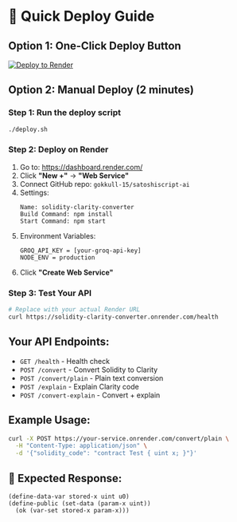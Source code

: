 # 🚀 Quick Deploy Guide

## Option 1: One-Click Deploy Button

[![Deploy to Render](https://render.com/images/deploy-to-render-button.svg)](https://render.com/deploy?repo=https://github.com/gokkull-15/satoshiscript-ai)

## Option 2: Manual Deploy (2 minutes)

### Step 1: Run the deploy script

```bash
./deploy.sh
```

### Step 2: Deploy on Render

1. Go to: https://dashboard.render.com/
2. Click **"New +"** → **"Web Service"**
3. Connect GitHub repo: `gokkull-15/satoshiscript-ai`
4. Settings:
   ```
   Name: solidity-clarity-converter
   Build Command: npm install
   Start Command: npm start
   ```
5. Environment Variables:
   ```
   GROQ_API_KEY = [your-groq-api-key]
   NODE_ENV = production
   ```
6. Click **"Create Web Service"**

### Step 3: Test Your API

```bash
# Replace with your actual Render URL
curl https://solidity-clarity-converter.onrender.com/health
```

## Your API Endpoints:

- `GET /health` - Health check
- `POST /convert` - Convert Solidity to Clarity
- `POST /convert/plain` - Plain text conversion
- `POST /explain` - Explain Clarity code
- `POST /convert-explain` - Convert + explain

## Example Usage:

```bash
curl -X POST https://your-service.onrender.com/convert/plain \
  -H "Content-Type: application/json" \
  -d '{"solidity_code": "contract Test { uint x; }"}'
```

## 🎯 Expected Response:

```clarity
(define-data-var stored-x uint u0)
(define-public (set-data (param-x uint))
  (ok (var-set stored-x param-x)))
```
